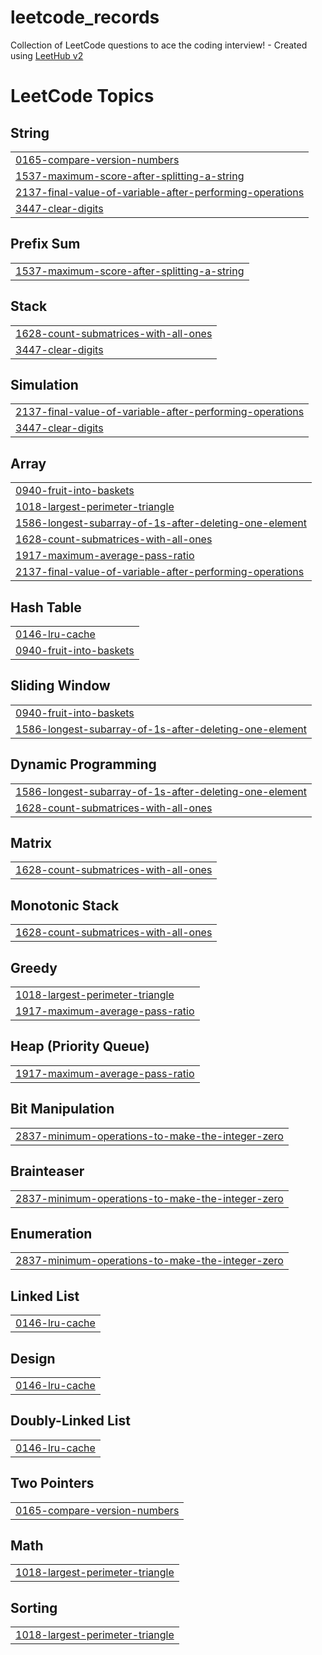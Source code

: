 # leetcode_records
Collection of LeetCode questions to ace the coding interview! - Created using [LeetHub v2](https://github.com/arunbhardwaj/LeetHub-2.0)

<!---LeetCode Topics Start-->
# LeetCode Topics
## String
|  |
| ------- |
| [0165-compare-version-numbers](https://github.com/AkameOuO/leetcode_records/tree/master/0165-compare-version-numbers) |
| [1537-maximum-score-after-splitting-a-string](https://github.com/AkameOuO/leetcode_records/tree/master/1537-maximum-score-after-splitting-a-string) |
| [2137-final-value-of-variable-after-performing-operations](https://github.com/AkameOuO/leetcode_records/tree/master/2137-final-value-of-variable-after-performing-operations) |
| [3447-clear-digits](https://github.com/AkameOuO/leetcode_records/tree/master/3447-clear-digits) |
## Prefix Sum
|  |
| ------- |
| [1537-maximum-score-after-splitting-a-string](https://github.com/AkameOuO/leetcode_records/tree/master/1537-maximum-score-after-splitting-a-string) |
## Stack
|  |
| ------- |
| [1628-count-submatrices-with-all-ones](https://github.com/AkameOuO/leetcode_records/tree/master/1628-count-submatrices-with-all-ones) |
| [3447-clear-digits](https://github.com/AkameOuO/leetcode_records/tree/master/3447-clear-digits) |
## Simulation
|  |
| ------- |
| [2137-final-value-of-variable-after-performing-operations](https://github.com/AkameOuO/leetcode_records/tree/master/2137-final-value-of-variable-after-performing-operations) |
| [3447-clear-digits](https://github.com/AkameOuO/leetcode_records/tree/master/3447-clear-digits) |
## Array
|  |
| ------- |
| [0940-fruit-into-baskets](https://github.com/AkameOuO/leetcode_records/tree/master/0940-fruit-into-baskets) |
| [1018-largest-perimeter-triangle](https://github.com/AkameOuO/leetcode_records/tree/master/1018-largest-perimeter-triangle) |
| [1586-longest-subarray-of-1s-after-deleting-one-element](https://github.com/AkameOuO/leetcode_records/tree/master/1586-longest-subarray-of-1s-after-deleting-one-element) |
| [1628-count-submatrices-with-all-ones](https://github.com/AkameOuO/leetcode_records/tree/master/1628-count-submatrices-with-all-ones) |
| [1917-maximum-average-pass-ratio](https://github.com/AkameOuO/leetcode_records/tree/master/1917-maximum-average-pass-ratio) |
| [2137-final-value-of-variable-after-performing-operations](https://github.com/AkameOuO/leetcode_records/tree/master/2137-final-value-of-variable-after-performing-operations) |
## Hash Table
|  |
| ------- |
| [0146-lru-cache](https://github.com/AkameOuO/leetcode_records/tree/master/0146-lru-cache) |
| [0940-fruit-into-baskets](https://github.com/AkameOuO/leetcode_records/tree/master/0940-fruit-into-baskets) |
## Sliding Window
|  |
| ------- |
| [0940-fruit-into-baskets](https://github.com/AkameOuO/leetcode_records/tree/master/0940-fruit-into-baskets) |
| [1586-longest-subarray-of-1s-after-deleting-one-element](https://github.com/AkameOuO/leetcode_records/tree/master/1586-longest-subarray-of-1s-after-deleting-one-element) |
## Dynamic Programming
|  |
| ------- |
| [1586-longest-subarray-of-1s-after-deleting-one-element](https://github.com/AkameOuO/leetcode_records/tree/master/1586-longest-subarray-of-1s-after-deleting-one-element) |
| [1628-count-submatrices-with-all-ones](https://github.com/AkameOuO/leetcode_records/tree/master/1628-count-submatrices-with-all-ones) |
## Matrix
|  |
| ------- |
| [1628-count-submatrices-with-all-ones](https://github.com/AkameOuO/leetcode_records/tree/master/1628-count-submatrices-with-all-ones) |
## Monotonic Stack
|  |
| ------- |
| [1628-count-submatrices-with-all-ones](https://github.com/AkameOuO/leetcode_records/tree/master/1628-count-submatrices-with-all-ones) |
## Greedy
|  |
| ------- |
| [1018-largest-perimeter-triangle](https://github.com/AkameOuO/leetcode_records/tree/master/1018-largest-perimeter-triangle) |
| [1917-maximum-average-pass-ratio](https://github.com/AkameOuO/leetcode_records/tree/master/1917-maximum-average-pass-ratio) |
## Heap (Priority Queue)
|  |
| ------- |
| [1917-maximum-average-pass-ratio](https://github.com/AkameOuO/leetcode_records/tree/master/1917-maximum-average-pass-ratio) |
## Bit Manipulation
|  |
| ------- |
| [2837-minimum-operations-to-make-the-integer-zero](https://github.com/AkameOuO/leetcode_records/tree/master/2837-minimum-operations-to-make-the-integer-zero) |
## Brainteaser
|  |
| ------- |
| [2837-minimum-operations-to-make-the-integer-zero](https://github.com/AkameOuO/leetcode_records/tree/master/2837-minimum-operations-to-make-the-integer-zero) |
## Enumeration
|  |
| ------- |
| [2837-minimum-operations-to-make-the-integer-zero](https://github.com/AkameOuO/leetcode_records/tree/master/2837-minimum-operations-to-make-the-integer-zero) |
## Linked List
|  |
| ------- |
| [0146-lru-cache](https://github.com/AkameOuO/leetcode_records/tree/master/0146-lru-cache) |
## Design
|  |
| ------- |
| [0146-lru-cache](https://github.com/AkameOuO/leetcode_records/tree/master/0146-lru-cache) |
## Doubly-Linked List
|  |
| ------- |
| [0146-lru-cache](https://github.com/AkameOuO/leetcode_records/tree/master/0146-lru-cache) |
## Two Pointers
|  |
| ------- |
| [0165-compare-version-numbers](https://github.com/AkameOuO/leetcode_records/tree/master/0165-compare-version-numbers) |
## Math
|  |
| ------- |
| [1018-largest-perimeter-triangle](https://github.com/AkameOuO/leetcode_records/tree/master/1018-largest-perimeter-triangle) |
## Sorting
|  |
| ------- |
| [1018-largest-perimeter-triangle](https://github.com/AkameOuO/leetcode_records/tree/master/1018-largest-perimeter-triangle) |
<!---LeetCode Topics End-->